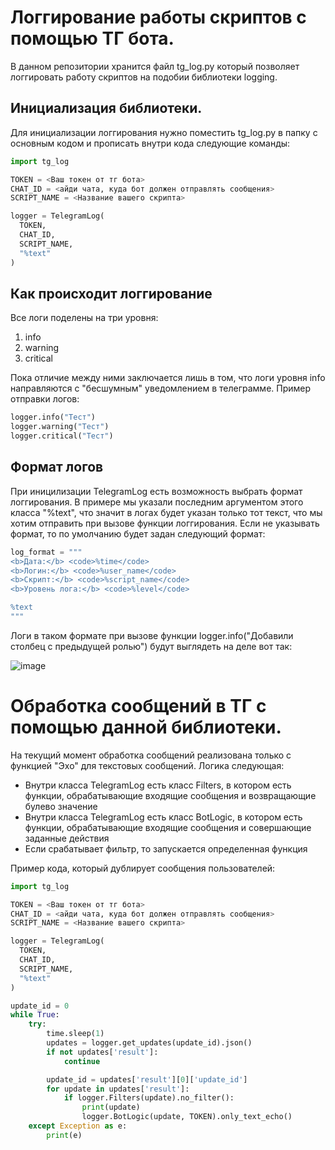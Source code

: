 # Логгирование работы скриптов с помощью ТГ бота.

В данном репозитории хранится файл tg_log.py который позволяет логгировать работу скриптов на подобии библиотеки logging. 

## Инициализация библиотеки. 
Для инициализации логгирования нужно поместить tg_log.py в папку с основным кодом и прописать внутри кода следующие команды:

``` Python
import tg_log

TOKEN = <Ваш токен от тг бота>
CHAT_ID = <айди чата, куда бот должен отправлять сообщения> 
SCRIPT_NAME = <Название вашего скрипта>

logger = TelegramLog(
  TOKEN,
  CHAT_ID,
  SCRIPT_NAME,
  "%text"
)
```

## Как происходит логгирование
Все логи поделены на три уровня:
1. info
2. warning 
3. critical


Пока отличие между ними заключается лишь в том, что логи уровня info направляются с "бесшумным" уведомлением в телеграмме. Пример отправки логов:
``` Python
logger.info("Тест")
logger.warning("Тест")
logger.critical("Тест")
```

## Формат логов
При иницилизации TelegramLog есть возможность выбрать формат логгирования. В примере мы указали последним аргументом этого класса "%text", что значит в логах будет указан только тот текст, что мы хотим отправить при вызове функции логгирования. Если не указывать формат, то по умолчанию будет задан следующий формат:
``` Python
log_format = """
<b>Дата:</b> <code>%time</code>
<b>Логин:</b> <code>%user_name</code>
<b>Скрипт:</b> <code>%script_name</code>
<b>Уровень лога:</b> <code>%level</code>

%text
"""
```
Логи в таком формате при вызове функции logger.info("Добавили столбец с предыдущей ролью") будут выглядеть на деле вот так:

![image](https://user-images.githubusercontent.com/97790147/153717772-34fd4c0f-583e-4939-8081-92a4d37cd14a.png)


# Обработка сообщений в ТГ с помощью данной библиотеки. 

На текущий момент обработка сообщений реализована только с функцией "Эхо" для текстовых сообщений. Логика следующая:
- Внутри класса TelegramLog есть класс Filters, в котором есть функции, обрабатывающие входящие сообщения и возвращающие булево значение
- Внутри класса TelegramLog есть класс BotLogic, в котором есть функции, обрабатывающие входящие сообщения и совершающие заданные действия
- Если срабатывает фильтр, то запускается определенная функция

Пример кода, который дублирует сообщения пользователей:
``` Python
import tg_log

TOKEN = <Ваш токен от тг бота>
CHAT_ID = <айди чата, куда бот должен отправлять сообщения> 
SCRIPT_NAME = <Название вашего скрипта>

logger = TelegramLog(
  TOKEN,
  CHAT_ID,
  SCRIPT_NAME,
  "%text"
)

update_id = 0
while True:
    try:
        time.sleep(1)
        updates = logger.get_updates(update_id).json()
        if not updates['result']:
            continue

        update_id = updates['result'][0]['update_id']
        for update in updates['result']:
            if logger.Filters(update).no_filter():
                print(update)
                logger.BotLogic(update, TOKEN).only_text_echo()
    except Exception as e:
        print(e)
```
